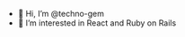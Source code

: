 - 👋 Hi, I’m @techno-gem
- 👀 I’m interested in React and Ruby on Rails

<!---
techno-gem/techno-gem is a ✨ special ✨ repository because its `README.md` (this file) appears on your GitHub profile.
You can click the Preview link to take a look at your changes.
--->
